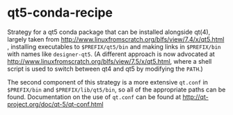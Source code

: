 qt5-conda-recipe
================

Strategy for a qt5 conda package that can be installed alongside qt(4), largely taken from http://www.linuxfromscratch.org/blfs/view/7.4/x/qt5.html , installing executables to `$PREFIX/qt5/bin` and making links in `$PREFIX/bin` with names like `designer-qt5`. (A different approach is now advocated at http://www.linuxfromscratch.org/blfs/view/7.5/x/qt5.html, where a shell script is used to switch between qt4 and qt5 by modifying the `PATH`.)

The second component of this strategy is a more extensive `qt.conf` in `$PREFIX/bin` and `$PREFIX/lib/qt5/bin`, so all of the appropriate paths can be found. Documentation on the use of `qt.conf` can be found at http://qt-project.org/doc/qt-5/qt-conf.html
